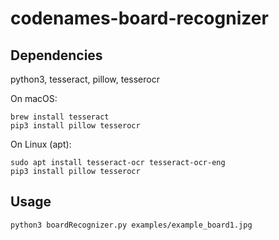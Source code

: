 # codenames-board-recognizer

## Dependencies
python3, tesseract, pillow, tesserocr

On macOS:
~~~
brew install tesseract
pip3 install pillow tesserocr
~~~

On Linux (apt):
~~~
sudo apt install tesseract-ocr tesseract-ocr-eng
pip3 install pillow tesserocr
~~~

## Usage
~~~
python3 boardRecognizer.py examples/example_board1.jpg
~~~